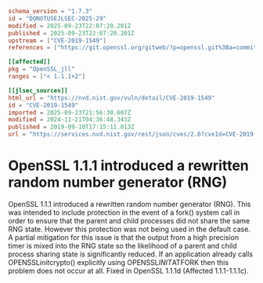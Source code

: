 ```toml
schema_version = "1.7.3"
id = "DONOTUSEJLSEC-2025-29"
modified = 2025-09-23T22:07:20.201Z
published = 2025-09-23T22:07:20.201Z
upstream = ["CVE-2019-1549"]
references = ["https://git.openssl.org/gitweb/?p=openssl.git%3Ba=commitdiff%3Bh=1b0fe00e2704b5e20334a16d3c9099d1ba2ef1be", "https://lists.fedoraproject.org/archives/list/package-announce%40lists.fedoraproject.org/message/GY6SNRJP2S7Y42GIIDO3HXPNMDYN2U3A/", "https://lists.fedoraproject.org/archives/list/package-announce%40lists.fedoraproject.org/message/ZN4VVQJ3JDCHGIHV4Y2YTXBYQZ6PWQ7E/", "https://seclists.org/bugtraq/2019/Oct/1", "https://security.netapp.com/advisory/ntap-20190919-0002/", "https://support.f5.com/csp/article/K44070243", "https://support.f5.com/csp/article/K44070243?utm_source=f5support&amp%3Butm_medium=RSS", "https://usn.ubuntu.com/4376-1/", "https://www.debian.org/security/2019/dsa-4539", "https://www.openssl.org/news/secadv/20190910.txt", "https://www.oracle.com/security-alerts/cpuapr2020.html", "https://www.oracle.com/security-alerts/cpujan2020.html", "https://www.oracle.com/security-alerts/cpujul2020.html", "https://www.oracle.com/security-alerts/cpuoct2020.html", "https://www.oracle.com/technetwork/security-advisory/cpuoct2019-5072832.html", "https://git.openssl.org/gitweb/?p=openssl.git%3Ba=commitdiff%3Bh=1b0fe00e2704b5e20334a16d3c9099d1ba2ef1be", "https://lists.fedoraproject.org/archives/list/package-announce%40lists.fedoraproject.org/message/GY6SNRJP2S7Y42GIIDO3HXPNMDYN2U3A/", "https://lists.fedoraproject.org/archives/list/package-announce%40lists.fedoraproject.org/message/ZN4VVQJ3JDCHGIHV4Y2YTXBYQZ6PWQ7E/", "https://seclists.org/bugtraq/2019/Oct/1", "https://security.netapp.com/advisory/ntap-20190919-0002/", "https://support.f5.com/csp/article/K44070243", "https://support.f5.com/csp/article/K44070243?utm_source=f5support&amp%3Butm_medium=RSS", "https://usn.ubuntu.com/4376-1/", "https://www.debian.org/security/2019/dsa-4539", "https://www.openssl.org/news/secadv/20190910.txt", "https://www.oracle.com/security-alerts/cpuapr2020.html", "https://www.oracle.com/security-alerts/cpujan2020.html", "https://www.oracle.com/security-alerts/cpujul2020.html", "https://www.oracle.com/security-alerts/cpuoct2020.html", "https://www.oracle.com/technetwork/security-advisory/cpuoct2019-5072832.html"]

[[affected]]
pkg = "OpenSSL_jll"
ranges = ["< 1.1.1+2"]

[[jlsec_sources]]
html_url = "https://nvd.nist.gov/vuln/detail/CVE-2019-1549"
id = "CVE-2019-1549"
imported = 2025-09-23T21:56:30.607Z
modified = 2024-11-21T04:36:48.343Z
published = 2019-09-10T17:15:11.813Z
url = "https://services.nvd.nist.gov/rest/json/cves/2.0?cveId=CVE-2019-1549"
```

# OpenSSL 1.1.1 introduced a rewritten random number generator (RNG)

OpenSSL 1.1.1 introduced a rewritten random number generator (RNG). This was intended to include protection in the event of a fork() system call in order to ensure that the parent and child processes did not share the same RNG state. However this protection was not being used in the default case. A partial mitigation for this issue is that the output from a high precision timer is mixed into the RNG state so the likelihood of a parent and child process sharing state is significantly reduced. If an application already calls OPENSSL*init*crypto() explicitly using OPENSSL*INIT*ATFORK then this problem does not occur at all. Fixed in OpenSSL 1.1.1d (Affected 1.1.1-1.1.1c).

